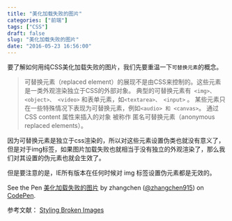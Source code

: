 ```yaml
---
title: "美化加载失败的图片"
categories: ["前端"]
tags: ["CSS"]
draft: false
slug: "美化加载失败的图片"
date: "2016-05-23 16:56:00"
---
```


要了解如何用纯CSS美化加载失败的图片，我们先要重温一下`可替换元素`的概念。

> 可替换元素（replaced element）的展现不是由CSS来控制的。这些元素是一类外观渲染独立于CSS的外部对象。
> 典型的可替换元素有` <img>、 <object>、 <video>` 和表单元素，如`<textarea>、 <input>` 。
> 某些元素只在一些特殊情况下表现为可替换元素，例如` <audio> 和 <canvas> `。 通过 CSS content 属性来插入的对象
> 被称作 匿名可替换元素（anonymous replaced elements）。

因为可替换元素是独立于css渲染的，所以对这些元素设置伪类也就没有意义了，但是对于img标签，如果图片加载失败也就相当于没有独立的外观渲染了，那么我们对其设置的伪元素也就会生效了。

但是要注意的是，IE所有版本在任何时候对 img 标签设置伪元素都是无效的。

<p data-height="300" data-theme-id="light" data-slug-hash="MyNmNN" data-default-tab="html,result" data-user="zhangchen915" data-embed-version="2" class="codepen">See the Pen <a href="http://codepen.io/zhangchen915/pen/MyNmNN/">美化加载失败的图片</a> by zhangchen (<a href="http://codepen.io/zhangchen915">@zhangchen915</a>) on <a href="http://codepen.io">CodePen</a>.</p>
<script async src="//assets.codepen.io/assets/embed/ei.js"></script>

参考文献：
[Styling Broken Images][1]


  [1]: https://bitsofco.de/styling-broken-images/
